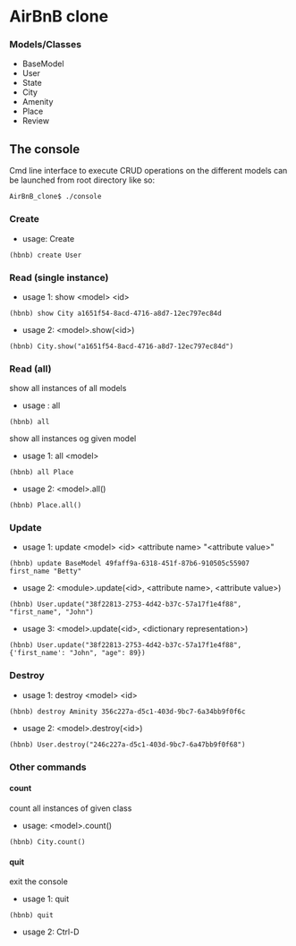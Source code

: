 # AirBnB clone
### Models/Classes
- BaseModel
- User
- State
- City
- Amenity
- Place
- Review
## The console
Cmd line interface to execute CRUD operations on the different models
can be launched from root directory like so:
```
AirBnB_clone$ ./console
```
### Create
- usage: Create <model>
```
(hbnb) create User
```
### Read (single instance)
- usage 1: show \<model\> \<id\>
```
(hbnb) show City a1651f54-8acd-4716-a8d7-12ec797ec84d
```
- usage 2: \<model\>.show(\<id\>)
```
(hbnb) City.show("a1651f54-8acd-4716-a8d7-12ec797ec84d")
```
### Read (all)
show all instances of all models
- usage : all
```
(hbnb) all
```
show all instances og given model
- usage 1: all \<model\>
```
(hbnb) all Place
```
- usage 2: \<model\>.all()
```
(hbnb) Place.all()
```
### Update
- usage 1: update \<model\> \<id\> \<attribute name\> "\<attribute value\>"
```
(hbnb) update BaseModel 49faff9a-6318-451f-87b6-910505c55907 first_name "Betty"
```
- usage 2: \<module\>.update(\<id\>, \<attribute name\>, \<attribute value\>)
```
(hbnb) User.update("38f22813-2753-4d42-b37c-57a17f1e4f88", "first_name", "John")
```
- usage 3: \<model\>.update(\<id\>, \<dictionary representation\>)
```
(hbnb) User.update("38f22813-2753-4d42-b37c-57a17f1e4f88", {'first_name': "John", "age": 89})
```
### Destroy
- usage 1: destroy \<model\> \<id\>
```
(hbnb) destroy Aminity 356c227a-d5c1-403d-9bc7-6a34bb9f0f6c
```
- usage 2: \<model\>.destroy(\<id\>) 
```
(hbnb) User.destroy("246c227a-d5c1-403d-9bc7-6a47bb9f0f68")
```
### Other commands
#### count
count all instances of given class
- usage: \<model\>.count()
```
(hbnb) City.count()
```
#### quit
exit the console
- usage 1: quit
```
(hbnb) quit
```
- usage 2: Ctrl-D
